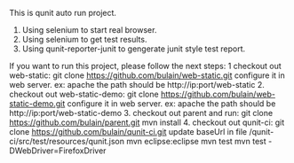 This is qunit auto run project.
1. Using selenium to start real browser.
2. Using selenium to get test results.
3. Using qunit-reporter-junit to gengerate junit style test report.

If you want to run this project, please follow the next steps:
1 checkout out web-static:
    git clone https://github.com/bulain/web-static.git
    configure it in web server. ex: apache
    the path should be http://ip:port/web-static
2. checkout out web-static-demo:
    git clone https://github.com/bulain/web-static-demo.git
    configure it in web server. ex: apache
    the path should be http://ip:port/web-static-demo
3. checkout out parent and run: 
    git clone https://github.com/bulain/parent.git
    mvn install
4. checkout out qunit-ci:
    git clone https://github.com/bulain/qunit-ci.git
    update baseUrl in file /qunit-ci/src/test/resources/qunit.json
    mvn eclipse:eclipse
    mvn test
    mvn test -DWebDriver=FirefoxDriver
    